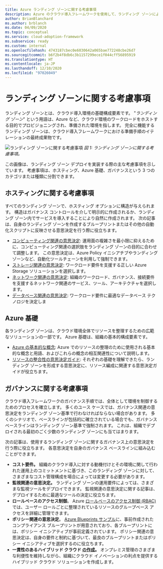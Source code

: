 ```yaml
---
title: Azure ランディング ゾーンに関する考慮事項
description: Azure のクラウド導入フレームワークを使用して、ランディング ゾーンによってクラウド導入環境の基礎構成要素が提供されるしくみについて学びます。
author: BrianBlanchard
ms.author: brblanch
ms.date: 04/09/2020
ms.topic: conceptual
ms.service: cloud-adoption-framework
ms.subservice: ready
ms.custom: internal
ms.openlocfilehash: 4743187cbec0e6030642a065bae772248cbe26d7
ms.sourcegitcommit: b6f2b4f8db6c3b1157299ece1f044cff56895919
ms.translationtype: HT
ms.contentlocale: ja-JP
ms.lasthandoff: 12/10/2020
ms.locfileid: "97026049"
---
```

# <a name="landing-zone-considerations"></a>ランディング ゾーンに関する考慮事項

ランディング ゾーンとは、クラウド導入環境の基礎構成要素です。 "_ランディング ゾーン_" という用語は、Azure など、クラウド環境のワークロードをホストする目的でプロビジョニングされ、準備された環境を指します。 完全に機能するランディング ゾーンは、クラウド導入フレームワークにおける準備手順のイテレーションの最終成果物です。

![ランディング ゾーンに関する考慮事項](../../_images/ready/landing-zone-considerations.png)
_図 1: ランディング ゾーンに関する考慮事項。_

この画像は、ランディング ゾーン デプロイを実装する際の主な考慮事項を示しています。 考慮事項は、ホスティング、Azure 基礎、ガバナンスという 3 つのカテゴリまたは種類に分割できます。

## <a name="hosting-considerations"></a>ホスティングに関する考慮事項

すべてのランディング ゾーンで、ホスティング オプションに構造が与えられます。 構造はガバナンス コントロールを介して明示的に作成されるか、ランディング ゾーン内でサービスを導入することにより自然に作成されます。 次の記事は、自身のランディング ゾーンを作成するブループリントまたはその他の自動化スクリプトに反映させる意思決定を行う際に役立ちます。

- [コンピューティング関連の意思決定](./compute-options.md): 運用面の複雑さを最小限に抑えるために、コンピューティング関連の選択肢をランディング ゾーンの目的に合わせて調整します。 この意思決定は、Azure Policy イニシアチブやランディング ゾーンなど、自動化ツールチェーンを利用して強制できます。
- [ストレージ関連の意思決定](./storage-options.md): ワークロード要件を支援する正しい Azure Storage ソリューションを選択します。
- [ネットワーク関連の意思決定](./networking-options.md): 組織のワークロード、ガバナンス、接続要件を支援するネットワーク関連のサービス、ツール、アーキテクチャを選択します。
- [データベース関連の意思決定](./data-options.md): ワークロード要件に最適なデータベース テクノロジを決定しま

## <a name="azure-fundamentals"></a>Azure 基礎

各ランディング ゾーンは、クラウド環境全体でリソースを整理するための広範なソリューションの一部です。 Azure 基礎は、組織の基本的構成要素です。

- [Azure の基本的な概念](./fundamental-concepts.md): Azure でのリソースの整理のために使用される基本的な概念と用語、およびこれらの概念の相互関連性について説明します。
- [リソースの整合性の意思決定ガイド](../../decision-guides/resource-consistency/index.md): それぞれの基礎を理解できたら、ランディング ゾーンを形成する意思決定に、リソース編成に関連する意思決定ガイドが役立ちます。

## <a name="governance-considerations"></a>ガバナンスに関する考慮事項

クラウド導入フレームワークのガバナンス手順では、全体として環境を制御するためのプロセスを確立します。 多くのユース ケースでは、ガバナンス関連の意思決定をランディング ゾーン基準で行わなければならない場合があります。 多くのシナリオで、ベースラインが包括的に確立されている場合でも、ガバナンス ベースラインはランディング ゾーン基準で強制されます。 これは、組織でデプロイされる最初のごく少数のランディング ゾーンにも当てはまります。

次の記事は、使用するランディング ゾーンに関するガバナンス上の意思決定を行う際に役立ちます。 各意思決定を自身のガバナンス ベースラインに組み込むことができます。

- **コスト要件。** 組織のクラウド導入に対する動機付けとその環境に関して行われた運用上のコミットメントに基づき、このランディング ゾーンに対して、さまざまなコスト管理構成を場合によっては変更する必要があります。
- **監視関連の意思決定。** ランディング ゾーンの運用要件によっては、さまざまな監視ツールをデプロイできます。 監視関連の意思決定に関する記事は、デプロイするために最適なツールの決定に役立ちます。
- **ロールベースのアクセス制御**。 Azure [ロールベースのアクセス制御 (RBAC)](../considerations/roles.md) では、ユーザー ロールごとに整理されているリソースのグループベース アクセスを詳細に管理できます。
- **ポリシー関連の意思決定**。 [Azure Blueprints サンプル](/azure/governance/blueprints/samples)に、事前作成されたコンプライアンス ブループリントが用意されており、各ブループリントには、ポリシー イニシアティブが事前定義されています。 ポリシー関連の意思決定は、自身の要件と制約に基づいて、最良のブループリントまたはポリシー イニシアティブを選択するのに役立ちます。
- **一貫性のあるハイブリッド クラウド [の作成](./hybrid-consistency.md)。** オンプレミス管理のさまざまな利便性を維持しながら、組織にクラウド イノベーションの利点を提供するハイブリッド クラウド ソリューションを作成します。
